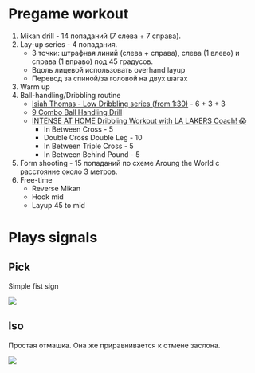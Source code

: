 # Pregame workout

1. Mikan drill - 14 попаданий (7 слева + 7 справа).
2. Lay-up series - 4 попадания. 
    - 3 точки: штрафная линий (слева + справа), слева (1 влево) и справа (1 вправо) под 45 градусов. 
    - Вдоль лицевой использовать overhand layup
    - Перевод за спиной/за головой на двух шагах 
3. Warm up
4. Ball-handling/Dribbling routine 
    - [Isiah Thomas - Low Dribbling series (from 1:30)](https://youtu.be/BnvGa0I8bMc?t=90) - 6 + 3 + 3
    - [9 Combo Ball Handling Drill](https://www.youtube.com/watch?v=VRkClP8m9s4)
    - [INTENSE AT HOME Dribbling Workout with LA LAKERS Coach! 😱](https://www.youtube.com/watch?v=NCHxsar6ZNA)
        - In Between Cross - 5
        - Double Cross Double Leg - 10
        - In Between Triple Cross - 5
        - In Between Behind Pound - 5
5. Form shooting - 15 попаданий по схеме Aroung the World с расстояние около 3 метров.
6. Free-time
    - Reverse Mikan
    - Hook mid
    - Layup 45 to mid

# Plays signals

## Pick

Simple fist sign

![](https://www.rookieroad.com/img/basketball/basketball-hand-signal-call-for-a-pick.png)

## Iso

Простая отмашка. Она же приравнивается к отмене заслона.

![](https://www.rookieroad.com/img/basketball/basketball-isolation-play-signal.png)
